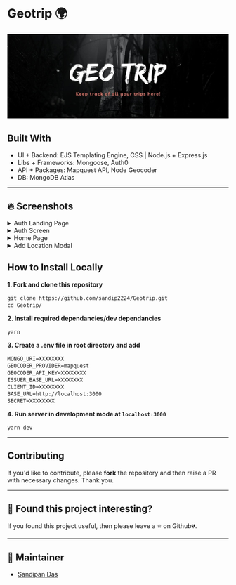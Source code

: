 # Geotrip 🌍

<p align="center">
   <img src="client/public/assets/images/Banner.jpg" alt="Logo"/>
</p>

<!-- ABOUT THE PROJECT -->

## Built With

- UI + Backend: EJS Templating Engine, CSS | Node.js + Express.js
- Libs + Frameworks: Mongoose, Auth0
- API + Packages: Mapquest API, Node Geocoder
- DB: MongoDB Atlas
---

## 🔥 Screenshots

<details>
    <summary>Auth Landing Page</summary>
    <img src="client/public/assets/images/auth.PNG"/>
</details>
<details>
    <summary>Auth Screen</summary>
    <img src="client/public/assets/images/auth0.PNG"/>
</details>
<details>
    <summary>Home Page</summary>
    <img src="client/public/assets/images/home.PNG"/>
</details>
<details>
    <summary>Add Location Modal</summary>
    <img src="client/public/assets/images/add.PNG"/>
</details>

<!-- BUILT WITH -->  

## How to Install Locally

**1. Fork and clone this repository**

   ```
   git clone https://github.com/sandip2224/Geotrip.git
   cd Geotrip/
   ```  
   
**2. Install required dependancies/dev dependancies**  

   ```
   yarn
   ```  
**3. Create a .env file in root directory and add**  

  ```
MONGO_URI=XXXXXXXX
GEOCODER_PROVIDER=mapquest
GEOCODER_API_KEY=XXXXXXXX
ISSUER_BASE_URL=XXXXXXXX
CLIENT_ID=XXXXXXXX
BASE_URL=http://localhost:3000
SECRET=XXXXXXXX
  ```

**4. Run server in development mode at `localhost:3000`**  

  ```
  yarn dev
  ```
  
---

## Contributing

If you'd like to contribute, please **fork** the repository and then raise a PR with necessary changes. Thank you.

---

## 🤎 Found this project interesting?

If you found this project useful, then please leave a :star: on Github💔.

---

## 👨 Maintainer
  - [Sandipan Das](https://linkedin.com/in/sandipan0164/)
